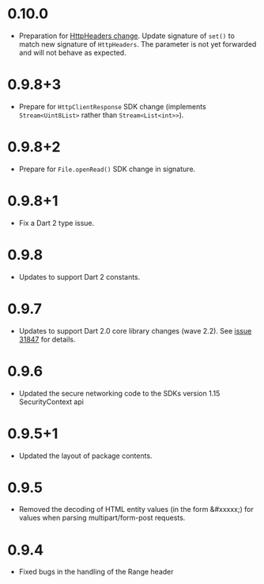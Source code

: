 # 0.10.0

* Preparation for [HttpHeaders change]. Update signature of `set()` to match
  new signature of `HttpHeaders`. The parameter is not yet forwarded and
  will not behave as expected.

  [HttpHeaders change]: https://github.com/dart-lang/sdk/issues/39657

# 0.9.8+3

* Prepare for `HttpClientResponse` SDK change (implements `Stream<Uint8List>`
  rather than `Stream<List<int>>`).

# 0.9.8+2

* Prepare for `File.openRead()` SDK change in signature.

# 0.9.8+1

* Fix a Dart 2 type issue.

# 0.9.8

* Updates to support Dart 2 constants.

# 0.9.7

* Updates to support Dart 2.0 core library changes (wave
  2.2). See [issue 31847][sdk#31847] for details.

  [sdk#31847]: https://github.com/dart-lang/sdk/issues/31847

# 0.9.6

* Updated the secure networking code to the SDKs version 1.15 SecurityContext api

# 0.9.5+1

* Updated the layout of package contents.

# 0.9.5

* Removed the decoding of HTML entity values (in the form &#xxxxx;) for
  values when parsing multipart/form-post requests.

# 0.9.4

* Fixed bugs in the handling of the Range header
